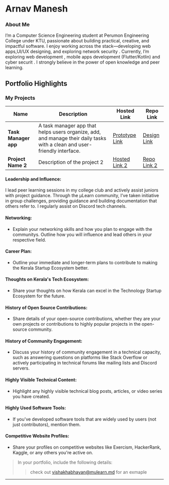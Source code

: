 # Arnav Manesh

### About Me

I’m a Computer Science Engineering student at Perumon Engineering College under KTU, passionate about building practical, creative, and impactful software. I enjoy working across the stack—developing web apps,UI/UX designing, and exploring network security . Currently, I’m exploring  web development , mobile apps development (Flutter/Kotlin) and cyber securit . I strongly believe in the power of open knowledge and peer learning.


## Portfolio Highlights

### My Projects

| Name                | Description                                                               | Hosted Link                              | Repo Link                                                      |
|---------------------|---------------------------------------------------------------------------|------------------------------------------|----------------------------------------------------------------|
| **Task Manager app**  | A task manager app that helps users organize, add, and manage their daily tasks with a clean and user-friendly interface.                                              | [Prototype Link](https://www.figma.com/proto/2p7AjghLhe14nc8Nc6XbjM/great-ui?page-id=0%3A1&node-id=1-46&p=f&viewport=-23%2C451%2C0.07&t=frkNgnhQteOVAw7b-1&scaling=scale-down&content-scaling=fixed)    | [Design Link](https://www.figma.com/design/2p7AjghLhe14nc8Nc6XbjM/great-ui?node-id=0-1&t=Fl1NqLMnn4m4e7S6-1)             |
| **Project Name 2**  | Description of the project 2                                              | [Hosted Link 2](https://example.com)    | [Repo Link 2](https://github.com/username/project2)             |

#### Leadership and Influence:

I lead peer learning sessions in my college club and actively assist juniors with project guidance. Through the µLearn community, I’ve taken initiative in group challenges, providing guidance and building documentation that others refer to. I regularly assist on Discord tech channels.

#### Networking:

- Explain your networking skills and how you plan to engage with the communitys. Outline how you will influence and lead others in your respective field.

#### Career Plan:

- Outline your immediate and longer-term plans to contribute to making the Kerala Startup Ecosystem better.

#### Thoughts on Kerala's Tech Ecosystem:

- Share your thoughts on how Kerala can excel in the Technology Startup Ecosystem for the future.

#### History of Open Source Contributions:

- Share details of your open-source contributions, whether they are your own projects or contributions to highly popular projects in the open-source community.

#### History of Community Engagement:

-  Discuss your history of community engagement in a technical capacity, such as answering questions on platforms like Stack Overflow or actively participating in technical forums like mailing lists and Discord servers.

#### Highly Visible Technical Content:

- Highlight any highly visible technical blog posts, articles, or video series you have created.

#### Highly Used Software Tools:

- If you've developed software tools that are widely used by users (not just contributors), mention them.

#### Competitive Website Profiles:

- Share your profiles on competitive websites like Exercism, HackerRank, Kaggle, or any others you're active on.



> In your portfolio, include the following details:
>> check out [vishakhabhayan@mulearn.md](./profiles/vishakhabhayan@mulearn.md) for an exmaple

---
